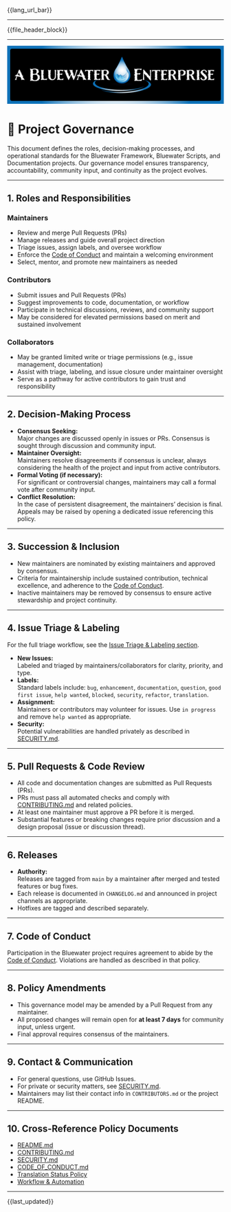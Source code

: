 <!-- Language Bar (automated on commit) -->
{{lang_url_bar}}

---

<!-- File Header Metadata Block -->
{{file_header_block}}

---

<img src="docs/en/assets/bw-git-banner.png" alt="Bluewater"/>


# 🌊 Project Governance

This document defines the roles, decision-making processes, and operational standards for the Bluewater Framework, Bluewater Scripts, and Documentation projects. Our governance model ensures transparency, accountability, community input, and continuity as the project evolves.

---

## 1. Roles and Responsibilities

### **Maintainers**
- Review and merge Pull Requests (PRs)
- Manage releases and guide overall project direction
- Triage issues, assign labels, and oversee workflow
- Enforce the [Code of Conduct](./CODE_OF_CONDUCT.md) and maintain a welcoming environment
- Select, mentor, and promote new maintainers as needed

### **Contributors**
- Submit issues and Pull Requests (PRs)
- Suggest improvements to code, documentation, or workflow
- Participate in technical discussions, reviews, and community support
- May be considered for elevated permissions based on merit and sustained involvement

### **Collaborators**
- May be granted limited write or triage permissions (e.g., issue management, documentation)
- Assist with triage, labeling, and issue closure under maintainer oversight
- Serve as a pathway for active contributors to gain trust and responsibility

---

## 2. Decision-Making Process

- **Consensus Seeking:**  
  Major changes are discussed openly in issues or PRs. Consensus is sought through discussion and community input.
- **Maintainer Oversight:**  
  Maintainers resolve disagreements if consensus is unclear, always considering the health of the project and input from active contributors.
- **Formal Voting (if necessary):**  
  For significant or controversial changes, maintainers may call a formal vote after community input.
- **Conflict Resolution:**  
  In the case of persistent disagreement, the maintainers’ decision is final. Appeals may be raised by opening a dedicated issue referencing this policy.

---

## 3. Succession & Inclusion

- New maintainers are nominated by existing maintainers and approved by consensus.
- Criteria for maintainership include sustained contribution, technical excellence, and adherence to the [Code of Conduct](./CODE_OF_CONDUCT.md).
- Inactive maintainers may be removed by consensus to ensure active stewardship and project continuity.

---

## 4. Issue Triage & Labeling

For the full triage workflow, see the [Issue Triage & Labeling section](./CONTRIBUTING.md).

- **New Issues:**  
  Labeled and triaged by maintainers/collaborators for clarity, priority, and type.
- **Labels:**  
  Standard labels include: `bug`, `enhancement`, `documentation`, `question`, `good first issue`, `help wanted`, `blocked`, `security`, `refactor`, `translation`.
- **Assignment:**  
  Maintainers or contributors may volunteer for issues. Use `in progress` and remove `help wanted` as appropriate.
- **Security:**  
  Potential vulnerabilities are handled privately as described in [SECURITY.md](./SECURITY.md).

---

## 5. Pull Requests & Code Review

- All code and documentation changes are submitted as Pull Requests (PRs).
- PRs must pass all automated checks and comply with [CONTRIBUTING.md](./CONTRIBUTING.md) and related policies.
- At least one maintainer must approve a PR before it is merged.
- Substantial features or breaking changes require prior discussion and a design proposal (issue or discussion thread).

---

## 6. Releases

- **Authority:**  
  Releases are tagged from `main` by a maintainer after merged and tested features or bug fixes.
- Each release is documented in `CHANGELOG.md` and announced in project channels as appropriate.
- Hotfixes are tagged and described separately.

---

## 7. Code of Conduct

Participation in the Bluewater project requires agreement to abide by the [Code of Conduct](./CODE_OF_CONDUCT.md). Violations are handled as described in that policy.

---

## 8. Policy Amendments

- This governance model may be amended by a Pull Request from any maintainer.
- All proposed changes will remain open for **at least 7 days** for community input, unless urgent.
- Final approval requires consensus of the maintainers.

---

## 9. Contact & Communication

- For general questions, use GitHub Issues.
- For private or security matters, see [SECURITY.md](./SECURITY.md).
- Maintainers may list their contact info in `CONTRIBUTORS.md` or the project README.

---

## 10. Cross-Reference Policy Documents

- [README.md](./README.md)
- [CONTRIBUTING.md](./CONTRIBUTING.md)
- [SECURITY.md](./SECURITY.md)
- [CODE_OF_CONDUCT.md](./CODE_OF_CONDUCT.md)
- [Translation Status Policy](./docs/en/architecture/translation-status-policy.md)
- [Workflow & Automation](./docs/en/architecture/workflow-automation.md)

---

{{last_updated}}
